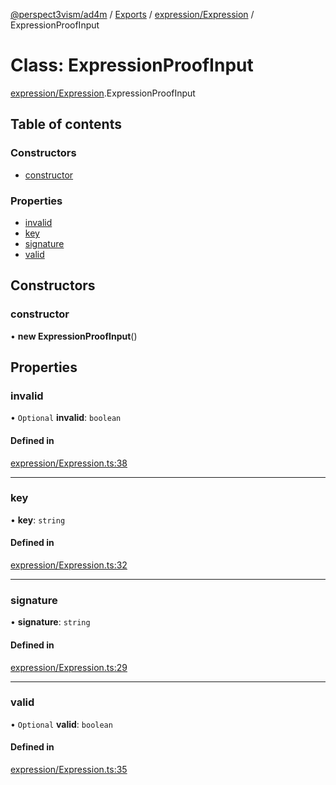 [@perspect3vism/ad4m](../README.md) / [Exports](../modules.md) / [expression/Expression](../modules/expression_Expression.md) / ExpressionProofInput

# Class: ExpressionProofInput

[expression/Expression](../modules/expression_Expression.md).ExpressionProofInput

## Table of contents

### Constructors

- [constructor](expression_Expression.ExpressionProofInput.md#constructor)

### Properties

- [invalid](expression_Expression.ExpressionProofInput.md#invalid)
- [key](expression_Expression.ExpressionProofInput.md#key)
- [signature](expression_Expression.ExpressionProofInput.md#signature)
- [valid](expression_Expression.ExpressionProofInput.md#valid)

## Constructors

### constructor

• **new ExpressionProofInput**()

## Properties

### invalid

• `Optional` **invalid**: `boolean`

#### Defined in

[expression/Expression.ts:38](https://github.com/perspect3vism/ad4m/blob/6c5aaad/src/expression/Expression.ts#L38)

___

### key

• **key**: `string`

#### Defined in

[expression/Expression.ts:32](https://github.com/perspect3vism/ad4m/blob/6c5aaad/src/expression/Expression.ts#L32)

___

### signature

• **signature**: `string`

#### Defined in

[expression/Expression.ts:29](https://github.com/perspect3vism/ad4m/blob/6c5aaad/src/expression/Expression.ts#L29)

___

### valid

• `Optional` **valid**: `boolean`

#### Defined in

[expression/Expression.ts:35](https://github.com/perspect3vism/ad4m/blob/6c5aaad/src/expression/Expression.ts#L35)
